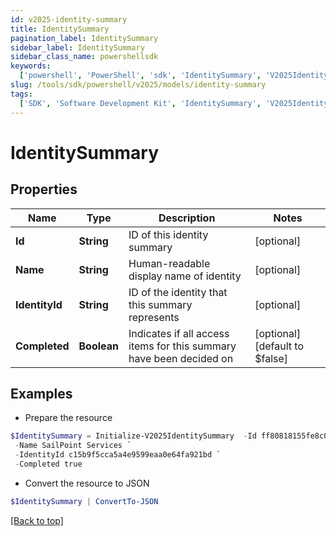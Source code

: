 ```yaml
---
id: v2025-identity-summary
title: IdentitySummary
pagination_label: IdentitySummary
sidebar_label: IdentitySummary
sidebar_class_name: powershellsdk
keywords:
  ['powershell', 'PowerShell', 'sdk', 'IdentitySummary', 'V2025IdentitySummary']
slug: /tools/sdk/powershell/v2025/models/identity-summary
tags:
  ['SDK', 'Software Development Kit', 'IdentitySummary', 'V2025IdentitySummary']
---
```


# IdentitySummary

## Properties

| Name | Type | Description | Notes |
| --- | --- | --- | --- |
| **Id** | **String** | ID of this identity summary | [optional] |
| **Name** | **String** | Human-readable display name of identity | [optional] |
| **IdentityId** | **String** | ID of the identity that this summary represents | [optional] |
| **Completed** | **Boolean** | Indicates if all access items for this summary have been decided on | [optional] [default to $false] |

## Examples

- Prepare the resource

```powershell
$IdentitySummary = Initialize-V2025IdentitySummary  -Id ff80818155fe8c080155fe8d925b0316 `
 -Name SailPoint Services `
 -IdentityId c15b9f5cca5a4e9599eaa0e64fa921bd `
 -Completed true
```

- Convert the resource to JSON

```powershell
$IdentitySummary | ConvertTo-JSON
```

[[Back to top]](#)
